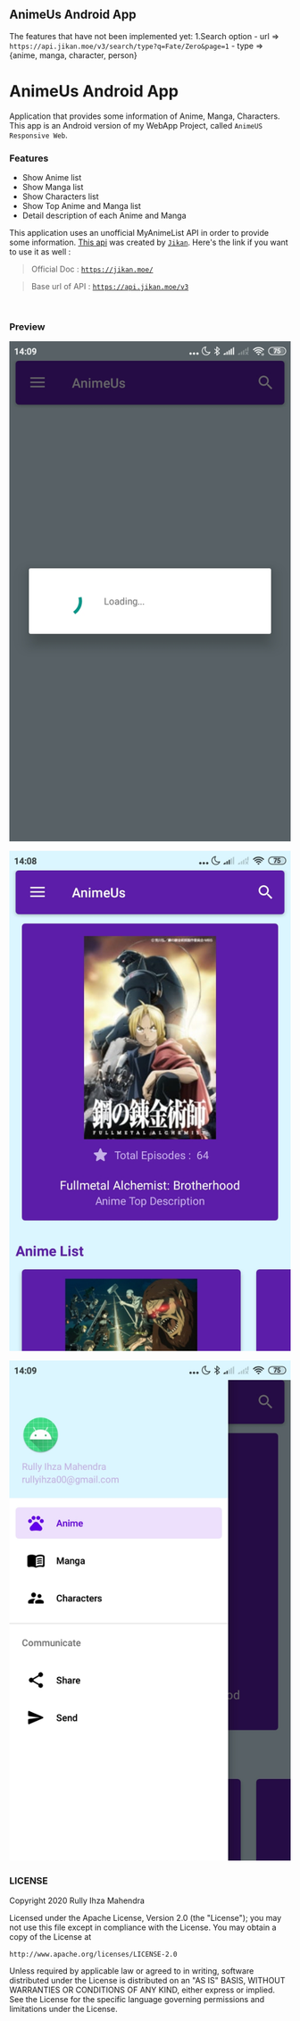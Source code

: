 ## **AnimeUs Android App**

The features that have not been implemented yet:
 1.Search option
    - url => `https://api.jikan.moe/v3/search/type?q=Fate/Zero&page=1`
    - type => {anime, manga, character, person}


# **AnimeUs Android App**

Application that provides some information of Anime, Manga, Characters. This app is an Android version of my WebApp Project, called `AnimeUS Responsive Web`.

### Features

- Show Anime list
- Show Manga list
- Show Characters list
- Show Top Anime and Manga list
- Detail description of each Anime and Manga

This application uses an unofficial MyAnimeList API in order to provide some information.
[This api](https://api.jikan.moe/v3) was created by [`Jikan`](https://github.com/jikan-me/jikan).
Here's the link if you want to use it as well :

> Official Doc :  [`https://jikan.moe/`](https://jikan.moe/)

> Base url of API :  [`https://api.jikan.moe/v3`](https://api.jikan.moe/v3)

<br>


### Preview

![Preview 1](images/preview-3.jpg)

![Preview 2](images/preview-1.jpg)

![Preview 3](images/preview-2.jpg)


### LICENSE

Copyright 2020 Rully Ihza Mahendra

Licensed under the Apache License, Version 2.0 (the "License");
you may not use this file except in compliance with the License.
You may obtain a copy of the License at

    http://www.apache.org/licenses/LICENSE-2.0

Unless required by applicable law or agreed to in writing, software
distributed under the License is distributed on an "AS IS" BASIS,
WITHOUT WARRANTIES OR CONDITIONS OF ANY KIND, either express or implied.
See the License for the specific language governing permissions and
limitations under the License.
